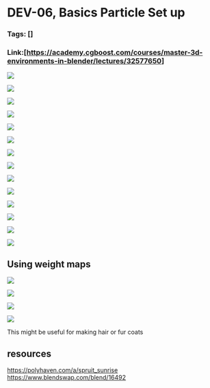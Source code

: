 # DEV-06, Basics Particle Set up
### Tags: []
### Link:[<https://academy.cgboost.com/courses/master-3d-environments-in-blender/lectures/32577650>]

![](../images/DEV-06/DEV-06-A1.png)

![](../images/DEV-06/DEV-06-A2.png)

![](../images/DEV-06/DEV-06-A3.png)

![](../images/DEV-06/DEV-06-A4.png)

![](../images/DEV-06/DEV-06-A5.png)

![](../images/DEV-06/DEV-06-A6.png)

![](../images/DEV-06/DEV-06-A7.png)

![](../images/DEV-06/DEV-06-A8.png)

![](../images/DEV-06/DEV-06-A9.png)

![](../images/DEV-06/DEV-06-A10.png)

![](../images/DEV-06/DEV-06-A11.png)

![](../images/DEV-06/DEV-06-A12.png)

![](../images/DEV-06/DEV-06-A13.png)

![](../images/DEV-06/DEV-06-A14.png)

## Using weight maps

![](../images/DEV-06/DEV-06-B1.png)

![](../images/DEV-06/DEV-06-B2.png)

![](../images/DEV-06/DEV-06-B3.png)

![](../images/DEV-06/DEV-06-B4.png)

  This might be useful for making hair or fur coats

## resources
<https://polyhaven.com/a/spruit_sunrise>
<https://www.blendswap.com/blend/16492>
